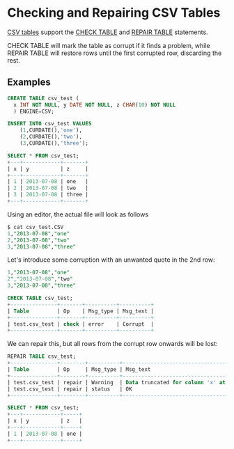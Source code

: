 # Checking and Repairing CSV Tables

[CSV tables](/columns-storage-engines-and-plugins/storage-engines/csv/) support the [CHECK TABLE](/sql-statements-structure/sql-statements/table-statements/check-table/) and [REPAIR TABLE](/sql-statements-structure/sql-statements/table-statements/repair-table/) statements.

CHECK TABLE will mark the table as corrupt if it finds a problem, while REPAIR TABLE will restore rows until the first corrupted row, discarding the rest.

## Examples

```sql
CREATE TABLE csv_test (
  x INT NOT NULL, y DATE NOT NULL, z CHAR(10) NOT NULL
  ) ENGINE=CSV;

INSERT INTO csv_test VALUES
    (1,CURDATE(),'one'),
    (2,CURDATE(),'two'),
    (3,CURDATE(),'three');
```

```sql
SELECT * FROM csv_test;
+---+------------+-------+
| x | y          | z     |
+---+------------+-------+
| 1 | 2013-07-08 | one   |
| 2 | 2013-07-08 | two   |
| 3 | 2013-07-08 | three |
+---+------------+-------+
```

Using an editor, the actual file will look as follows

```sql
$ cat csv_test.CSV
1,"2013-07-08","one"
2,"2013-07-08","two"
3,"2013-07-08","three"
```

Let's introduce some corruption with an unwanted quote in the 2nd row:

```sql
1,"2013-07-08","one"
2","2013-07-08","two"
3,"2013-07-08","three"
```

```sql
CHECK TABLE csv_test;
+---------------+-------+----------+----------+
| Table         | Op    | Msg_type | Msg_text |
+---------------+-------+----------+----------+
| test.csv_test | check | error    | Corrupt  |
+---------------+-------+----------+----------+
```

We can repair this, but all rows from the corrupt row onwards will be lost:

```sql
REPAIR TABLE csv_test;
+---------------+--------+----------+----------------------------------------+
| Table         | Op     | Msg_type | Msg_text                               |
+---------------+--------+----------+----------------------------------------+
| test.csv_test | repair | Warning  | Data truncated for column 'x' at row 2 |
| test.csv_test | repair | status   | OK                                     |
+---------------+--------+----------+----------------------------------------+

SELECT * FROM csv_test;
+---+------------+-----+
| x | y          | z   |
+---+------------+-----+
| 1 | 2013-07-08 | one |
+---+------------+-----+
```